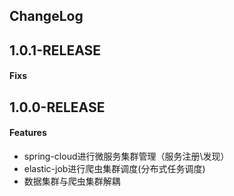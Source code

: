 ChangeLog
-----

1.0.1-RELEASE
----
#### Fixs

1.0.0-RELEASE
----
#### Features
 * spring-cloud进行微服务集群管理（服务注册\发现）
 * elastic-job进行爬虫集群调度(分布式任务调度)
 * 数据集群与爬虫集群解耦